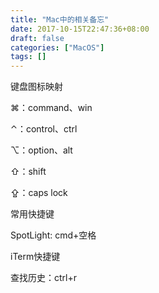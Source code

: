 ```yaml
---
title: "Mac中的相关备忘"
date: 2017-10-15T22:47:36+08:00
draft: false
categories: ["MacOS"]
tags: []
---
```


键盘图标映射
<!--more-->

⌘：command、win

⌃：control、ctrl

⌥：option、alt

⇧：shift

⇪：caps lock

常用快捷键

SpotLight: cmd+空格

iTerm快捷键

查找历史：ctrl+r